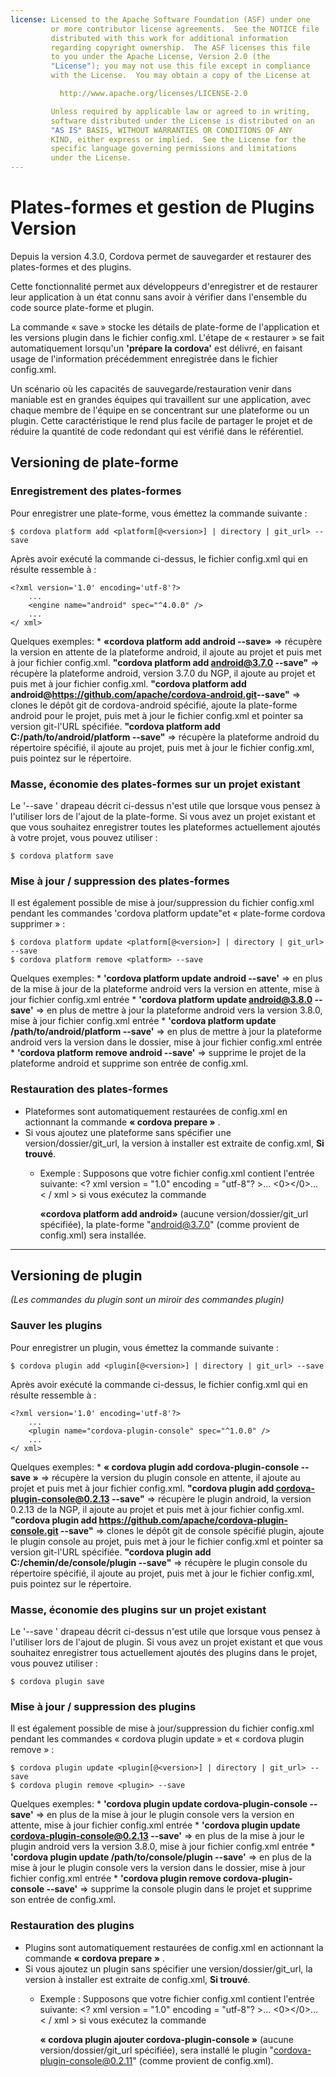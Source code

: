 ```yaml
---
license: Licensed to the Apache Software Foundation (ASF) under one
         or more contributor license agreements.  See the NOTICE file
         distributed with this work for additional information
         regarding copyright ownership.  The ASF licenses this file
         to you under the Apache License, Version 2.0 (the
         "License"); you may not use this file except in compliance
         with the License.  You may obtain a copy of the License at

           http://www.apache.org/licenses/LICENSE-2.0

         Unless required by applicable law or agreed to in writing,
         software distributed under the License is distributed on an
         "AS IS" BASIS, WITHOUT WARRANTIES OR CONDITIONS OF ANY
         KIND, either express or implied.  See the License for the
         specific language governing permissions and limitations
         under the License.
---
```


# Plates-formes et gestion de Plugins Version

Depuis la version 4.3.0, Cordova permet de sauvegarder et restaurer des plates-formes et des plugins.

Cette fonctionnalité permet aux développeurs d'enregistrer et de restaurer leur application à un état connu sans avoir à vérifier dans l'ensemble du code source plate-forme et plugin.

La commande « save » stocke les détails de plate-forme de l'application et les versions plugin dans le fichier config.xml. L'étape de « restaurer » se fait automatiquement lorsqu'un **'prépare la cordova'** est délivré, en faisant usage de l'information précédemment enregistrée dans le fichier config.xml.

Un scénario où les capacités de sauvegarde/restauration venir dans maniable est en grandes équipes qui travaillent sur une application, avec chaque membre de l'équipe en se concentrant sur une plateforme ou un plugin. Cette caractéristique le rend plus facile de partager le projet et de réduire la quantité de code redondant qui est vérifié dans le référentiel.

## Versioning de plate-forme

### Enregistrement des plates-formes

Pour enregistrer une plate-forme, vous émettez la commande suivante :

    $ cordova platform add <platform[@<version>] | directory | git_url> --save
    

Après avoir exécuté la commande ci-dessus, le fichier config.xml qui en résulte ressemble à :

    <?xml version='1.0' encoding='utf-8'?>
        ...
        <engine name="android" spec="^4.0.0" />
        ...
    </ xml>
    

Quelques exemples: * **«cordova platform add android --save»** => récupère la version en attente de la plateforme android, il ajoute au projet et puis met à jour fichier config.xml. **"cordova platform add android@3.7.0 --save"** => récupère la plateforme android, version 3.7.0 du NGP, il ajoute au projet et puis met à jour fichier config.xml. **"cordova platform add android@https://github.com/apache/cordova-android.git​ --save"** => clones le dépôt git de cordova-android spécifié, ajoute la plate-forme android pour le projet, puis met à jour le fichier config.xml et pointer sa version git-l'URL spécifiée. **"cordova platform add C:/path/to/android/platform --save"** => récupère la plateforme android du répertoire spécifié, il ajoute au projet, puis met à jour le fichier config.xml, puis pointez sur le répertoire.

### Masse, économie des plates-formes sur un projet existant

Le '--save ' drapeau décrit ci-dessus n'est utile que lorsque vous pensez à l'utiliser lors de l'ajout de la plate-forme. Si vous avez un projet existant et que vous souhaitez enregistrer toutes les plateformes actuellement ajoutés à votre projet, vous pouvez utiliser :

    $ cordova platform save
    

### Mise à jour / suppression des plates-formes

Il est également possible de mise à jour/suppression du fichier config.xml pendant les commandes 'cordova platform update"et « plate-forme cordova supprimer » :

    $ cordova platform update <platform[@<version>] | directory | git_url> --save
    $ cordova platform remove <platform> --save
    

Quelques exemples: * **'cordova platform update android --save'** => en plus de la mise à jour de la plateforme android vers la version en attente, mise à jour fichier config.xml entrée * **'cordova platform update android@3.8.0 --save'** => en plus de mettre à jour la plateforme android vers la version 3.8.0, mise à jour fichier config.xml entrée * **'cordova platform update /path/to/android/platform --save'** => en plus de mettre à jour la plateforme android vers la version dans le dossier, mise à jour fichier config.xml entrée * **'cordova platform remove android --save'** => supprime le projet de la plateforme android et supprime son entrée de config.xml.

### Restauration des plates-formes

  * Plateformes sont automatiquement restaurées de config.xml en actionnant la commande **« cordova prepare »** .
  * Si vous ajoutez une plateforme sans spécifier une version/dossier/git_url, la version à installer est extraite de config.xml, **Si trouvé**. 
      * Exemple : Supposons que votre fichier config.xml contient l'entrée suivante: <? xml version = "1.0" encoding = "utf-8"? >...
      <0></0>... < / xml > si vous exécutez la commande 
        
        **«cordova platform add android»** (aucune version/dossier/git_url spécifiée), la plate-forme "android@3.7.0" (comme provient de config.xml) sera installée.

* * *

## Versioning de plugin

*(Les commandes du plugin sont un miroir des commandes plugin)*

### Sauver les plugins

Pour enregistrer un plugin, vous émettez la commande suivante :

    $ cordova plugin add <plugin[@<version>] | directory | git_url> --save
    

Après avoir exécuté la commande ci-dessus, le fichier config.xml qui en résulte ressemble à :

    <?xml version='1.0' encoding='utf-8'?>
        ...
        <plugin name="cordova-plugin-console" spec="^1.0.0" />
        ...
    </ xml>
    

Quelques exemples: * **« cordova plugin add cordova-plugin-console --save »** => récupère la version du plugin console en attente, il ajoute au projet et puis met à jour fichier config.xml. **"cordova plugin add cordova-plugin-console@0.2.13 --save"** => récupère le plugin android, la version 0.2.13 de la NGP, il ajoute au projet et puis met à jour fichier config.xml. **"cordova plugin add https://github.com/apache/cordova-plugin-console.git --save"** => clones le dépôt git de console spécifié plugin, ajoute le plugin console au projet, puis met à jour le fichier config.xml et pointer sa version git-l'URL spécifiée. **"cordova plugin add C:/chemin/de/console/plugin --save"** => récupère le plugin console du répertoire spécifié, il ajoute au projet, puis met à jour le fichier config.xml, puis pointez sur le répertoire.

### Masse, économie des plugins sur un projet existant

Le '--save ' drapeau décrit ci-dessus n'est utile que lorsque vous pensez à l'utiliser lors de l'ajout de plugin. Si vous avez un projet existant et que vous souhaitez enregistrer tous actuellement ajoutés des plugins dans le projet, vous pouvez utiliser :

    $ cordova plugin save
    

### Mise à jour / suppression des plugins

Il est également possible de mise à jour/suppression du fichier config.xml pendant les commandes « cordova plugin update » et « cordova plugin remove » :

    $ cordova plugin update <plugin[@<version>] | directory | git_url> --save
    $ cordova plugin remove <plugin> --save
    

Quelques exemples: * **'cordova plugin update cordova-plugin-console --save'** => en plus de la mise à jour le plugin console vers la version en attente, mise à jour fichier config.xml entrée * **'cordova plugin update cordova-plugin-console@0.2.13 --save'** => en plus de la mise à jour le plugin android vers la version 3.8.0, mise à jour fichier config.xml entrée * **'cordova plugin update /path/to/console/plugin --save'** => en plus de la mise à jour le plugin console vers la version dans le dossier, mise à jour fichier config.xml entrée * **'cordova plugin remove cordova-plugin-console --save'** => supprime la console plugin dans le projet et supprime son entrée de config.xml.

### Restauration des plugins

  * Plugins sont automatiquement restaurées de config.xml en actionnant la commande **« cordova prepare »** .
  * Si vous ajoutez un plugin sans spécifier une version/dossier/git_url, la version à installer est extraite de config.xml, **Si trouvé**. 
      * Exemple : Supposons que votre fichier config.xml contient l'entrée suivante: <? xml version = "1.0" encoding = "utf-8"? >...
      <0></0>... < / xml > si vous exécutez la commande 
        
        **« cordova plugin ajouter cordova-plugin-console »** (aucune version/dossier/git_url spécifiée), sera installé le plugin "cordova-plugin-console@0.2.11" (comme provient de config.xml).